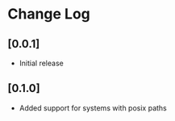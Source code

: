 # Change Log

## [0.0.1]

- Initial release

## [0.1.0]

- Added support for systems with posix paths
